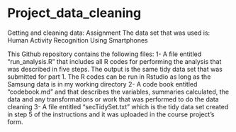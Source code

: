 # Project_data_cleaning
Getting and cleaning data: Assignment
The data set that was used is: Human Activity Recognition Using Smartphones

This Github repository contains the following files:
1-	A file entitled “run_analysis.R” that includes all R codes for performing the analysis that was described in five steps. The output is the same tidy data set that was submitted for part 1. The R codes can be run in Rstudio as long as the Samsung data is in my working directory 
2-	A code book entitled “codebook.md” and that describes the variables, summaries calculated, the data and any transformations or work that was performed to do the data cleaning 
3-	A file entitled “secTidySet.txt” which is the tidy data set created in step 5 of the instructions and it was uploaded in the course project’s form.
